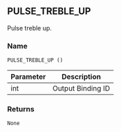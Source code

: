 ## PULSE\_TREBLE\_UP

Pulse treble up.


### Name

`PULSE_TREBLE_UP ()`


| Parameter | Description       |
| --------- | ----------------- |
| int       | Output Binding ID |


### Returns

`None`